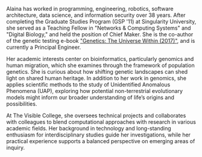 Alaina has worked in programming, engineering, robotics, software architecture, data science, and information security over 38 years. After completing the Graduate Studies Program (GSP '11) at Singularity University, she served as a Teaching Fellow in "Networks & Computing Systems" and "Digital Biology," and held the position of Chief Maker. She is the co-author of the genetic testing e-book ["Genetics: The Universe Within (2017)"](https://www.precisionnutrition.com/genetic-testing-ebook), and is currently a Principal Engineer.

Her academic interests center on bioinformatics, particularly genomics and human migration, which she examines through the framework of population genetics. She is curious about how shifting genetic landscapes can shed light on shared human heritage. In addition to her work in genomics, she applies scientific methods to the study of Unidentified Anomalous Phenomena (UAP), exploring how potential non-terrestrial evolutionary models might inform our broader understanding of life’s origins and possibilities.

At The Visible College, she oversees technical projects and collaborates with colleagues to blend computational approaches with research in various academic fields. Her background in technology and long-standing enthusiasm for interdisciplinary studies guide her investigations, while her practical experience supports a balanced perspective on emerging areas of inquiry.